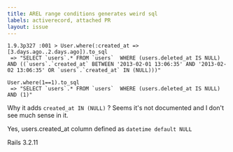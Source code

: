 ```yaml
---
title: AREL range conditions generates weird sql
labels: activerecord, attached PR
layout: issue
---
```


```
1.9.3p327 :001 > User.where(:created_at => [3.days.ago..2.days.ago]).to_sql
 => "SELECT `users`.* FROM `users`  WHERE (users.deleted_at IS NULL) AND ((`users`.`created_at` BETWEEN '2013-02-01 13:06:35' AND '2013-02-02 13:06:35' OR `users`.`created_at` IN (NULL)))"

User.where(1==1).to_sql
 => "SELECT `users`.* FROM `users`  WHERE (users.deleted_at IS NULL) AND (1)"
```

Why it adds `created_at IN (NULL)` ? Seems it's not documented and I don't see much sense in it.

Yes, users.created_at column defined as `datetime default NULL`

Rails 3.2.11

